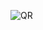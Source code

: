 ![QR](https://chart.googleapis.com/chart?cht=qr&chs=200x200&chl=https://https://github.com/kapefier/ICU-HAI_dashboard/)

